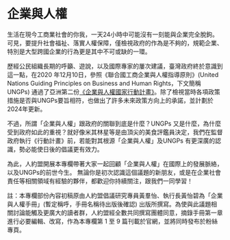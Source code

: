 # 企業與人權

生活在現今工商業社會的你我，一天24小時中可能沒有一刻能與企業完全脫鉤。可見，要提升社會福祉、落實人權保障，僅檢視政府的作為是不夠的，規範企業、特別是大型跨國企業的行為更是其中不可或缺的一環。

歷經公民組織長期的呼籲、遊說，以及國際專家的屢次建議，臺灣政府終於意識到這一點，在2020 年12月10日，參照《聯合國工商企業與人權指導原則》(United Nations Guiding Principles on Business and Human Rights，下文簡稱UNGPs) 通過了亞洲第二份[《企業與人權國家行動計畫》](https://www.ey.gov.tw/Page/448DE008087A1971/de53d248-0b06-4b3e-8554-77068fee1a74)。除了檢視當時各項政策措施是否與UNGPs要旨相符，也做出了許多未來政策方向上的承諾，並計劃於2024年更新。

不過，所謂「企業與人權」跟政府的關聯到底是什麼？UNGPs 又是什麼，為什麼受到政府如此的重視？就好像米其林星等是由頂尖的美食評鑑員決定，我們在監督政府執行《行動計畫》前，若能對其根源「企業與人權」及UNGPs 有更深廣的認識，勢必能使日後的倡議更有效力。

為此，人約盟開展本專欄帶著大家一起回顧「企業與人權」在國際上的發展脈絡，以及UNGPs的前世今生。 無論你是初次認識這個議題的新朋友，或是在企業社會責任等相關領域有經驗的夥伴，都歡迎你持續關注，跟我們一同學習！

註：本專欄部份內容初稿原由人約盟倡議研究專員黃羣怡、執行長黃怡碧為「企業與人權手冊」(暫定稱呼，手冊名稱待出版後確認) 出版所撰寫。為使與此議題相關討論能觸及更廣大的讀者群，人約盟經全數共同撰寫團體同意，摘錄手冊第一章進行必要編輯、改寫，作為本專欄第 1 至 9 篇刊載於官網，並將同時發布於粉絲專頁。